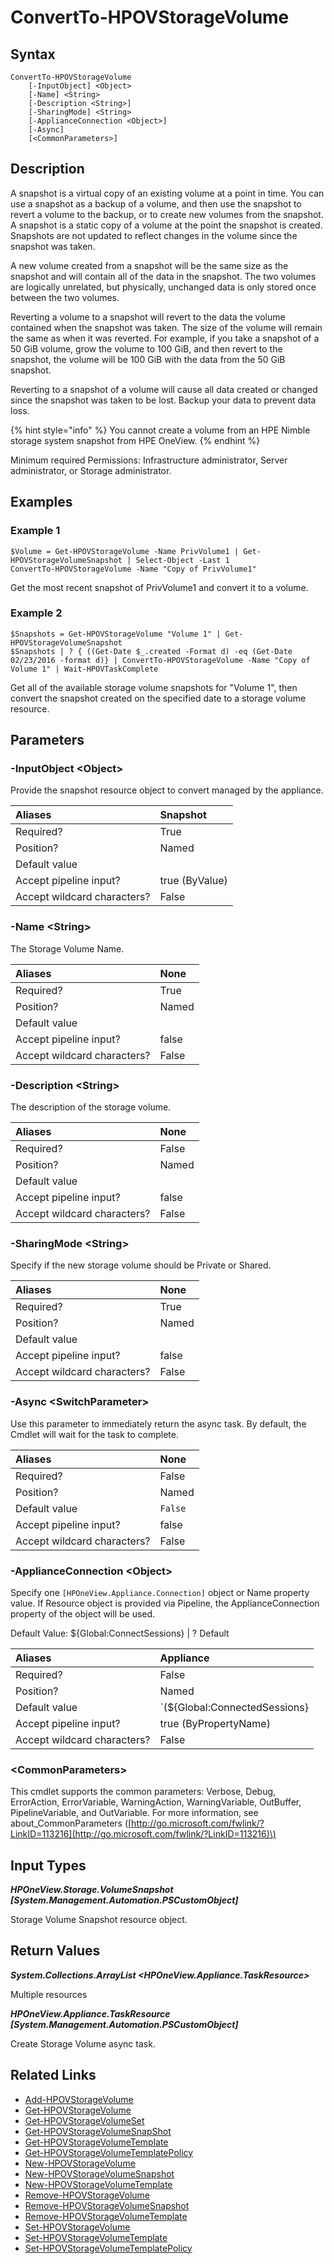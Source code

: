 ﻿---
description: Convert an existing Storage Volume Snapshot to a Storage Volume.
---

# ConvertTo-HPOVStorageVolume

## Syntax

```text
ConvertTo-HPOVStorageVolume
    [-InputObject] <Object>
    [-Name] <String>
    [-Description <String>]
    [-SharingMode] <String>
    [-ApplianceConnection <Object>]
    [-Async]
    [<CommonParameters>]
```

## Description

A snapshot is a virtual copy of an existing volume at a point in time. You can use a snapshot as a backup of a volume, and then use the snapshot to revert a volume to the backup, or to create new volumes from the snapshot.
A snapshot is a static copy of a volume at the point the snapshot is created. Snapshots are not updated to reflect changes in the volume since the snapshot was taken.

A new volume created from a snapshot will be the same size as the snapshot and will contain all of the data in the snapshot. The two volumes are logically unrelated, but physically, unchanged data is only stored once between the two volumes.

Reverting a volume to a snapshot will revert to the data the volume contained when the snapshot was taken. The size of the volume will remain the same as when it was reverted. For example, if you take a snapshot of a 50 GiB volume, grow the volume to 100 GiB, and then revert to the snapshot, the volume will be 100 GiB with the data from the 50 GiB snapshot.

Reverting to a snapshot of a volume will cause all data created or changed since the snapshot was taken to be lost. Backup your data to prevent data loss.

{% hint style="info" %}
 You cannot create a volume from an HPE Nimble storage system snapshot from HPE OneView.
{% endhint %}


Minimum required Permissions: Infrastructure administrator, Server administrator, or Storage administrator.

## Examples

###  Example 1 

```text
$Volume = Get-HPOVStorageVolume -Name PrivVolume1 | Get-HPOVStorageVolumeSnapshot | Select-Object -Last 1
ConvertTo-HPOVStorageVolume -Name "Copy of PrivVolume1"
```

Get the most recent snapshot of PrivVolume1 and convert it to a volume.

###  Example 2 

```text
$Snapshots = Get-HPOVStorageVolume "Volume 1" | Get-HPOVStorageVolumeSnapshot
$Snapshots | ? { ((Get-Date $_.created -Format d) -eq (Get-Date 02/23/2016 -format d)} | ConvertTo-HPOVStorageVolume -Name "Copy of Volume 1" | Wait-HPOVTaskComplete
```

Get all of the available storage volume snapshots for "Volume 1", then convert the snapshot created on the specified date to a storage volume resource.

## Parameters

### -InputObject &lt;Object&gt;

Provide the snapshot resource object to convert managed by the appliance.

| Aliases | Snapshot |
| :--- | :--- |
| Required? | True |
| Position? | Named |
| Default value |  |
| Accept pipeline input? | true (ByValue) |
| Accept wildcard characters? | False |

### -Name &lt;String&gt;

The Storage Volume Name.

| Aliases | None |
| :--- | :--- |
| Required? | True |
| Position? | Named |
| Default value |  |
| Accept pipeline input? | false |
| Accept wildcard characters? | False |

### -Description &lt;String&gt;

The description of the storage volume.

| Aliases | None |
| :--- | :--- |
| Required? | False |
| Position? | Named |
| Default value |  |
| Accept pipeline input? | false |
| Accept wildcard characters? | False |

### -SharingMode &lt;String&gt;

Specify if the new storage volume should be Private or Shared.

| Aliases | None |
| :--- | :--- |
| Required? | True |
| Position? | Named |
| Default value |  |
| Accept pipeline input? | false |
| Accept wildcard characters? | False |

### -Async &lt;SwitchParameter&gt;

Use this parameter to immediately return the async task.  By default, the Cmdlet will wait for the task to complete.

| Aliases | None |
| :--- | :--- |
| Required? | False |
| Position? | Named |
| Default value | `False` |
| Accept pipeline input? | false |
| Accept wildcard characters? | False |

### -ApplianceConnection &lt;Object&gt;

Specify one `[HPOneView.Appliance.Connection]` object or Name property value. If Resource object is provided via Pipeline, the ApplianceConnection property of the object will be used.

Default Value: ${Global:ConnectSessions} | ? Default

| Aliases | Appliance |
| :--- | :--- |
| Required? | False |
| Position? | Named |
| Default value | `(${Global:ConnectedSessions} | ? Default)` |
| Accept pipeline input? | true (ByPropertyName) |
| Accept wildcard characters? | False |

### &lt;CommonParameters&gt;

This cmdlet supports the common parameters: Verbose, Debug, ErrorAction, ErrorVariable, WarningAction, WarningVariable, OutBuffer, PipelineVariable, and OutVariable. For more information, see about\_CommonParameters \([http://go.microsoft.com/fwlink/?LinkID=113216](http://go.microsoft.com/fwlink/?LinkID=113216)\)

## Input Types

_**HPOneView.Storage.VolumeSnapshot [System.Management.Automation.PSCustomObject]**_

Storage Volume Snapshot resource object.

## Return Values

_**System.Collections.ArrayList <HPOneView.Appliance.TaskResource>**_

Multiple resources

_**HPOneView.Appliance.TaskResource [System.Management.Automation.PSCustomObject]**_

Create Storage Volume async task.

## Related Links

* [Add-HPOVStorageVolume](add-hpovstoragevolume.md)
* [Get-HPOVStorageVolume](get-hpovstoragevolume.md)
* [Get-HPOVStorageVolumeSet](get-hpovstoragevolumeset.md)
* [Get-HPOVStorageVolumeSnapShot](get-hpovstoragevolumesnapshot.md)
* [Get-HPOVStorageVolumeTemplate](get-hpovstoragevolumetemplate.md)
* [Get-HPOVStorageVolumeTemplatePolicy](get-hpovstoragevolumetemplatepolicy.md)
* [New-HPOVStorageVolume](new-hpovstoragevolume.md)
* [New-HPOVStorageVolumeSnapshot](new-hpovstoragevolumesnapshot.md)
* [New-HPOVStorageVolumeTemplate](new-hpovstoragevolumetemplate.md)
* [Remove-HPOVStorageVolume](remove-hpovstoragevolume.md)
* [Remove-HPOVStorageVolumeSnapshot](remove-hpovstoragevolumesnapshot.md)
* [Remove-HPOVStorageVolumeTemplate](remove-hpovstoragevolumetemplate.md)
* [Set-HPOVStorageVolume](set-hpovstoragevolume.md)
* [Set-HPOVStorageVolumeTemplate](set-hpovstoragevolumetemplate.md)
* [Set-HPOVStorageVolumeTemplatePolicy](set-hpovstoragevolumetemplatepolicy.md)
